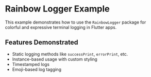 # Rainbow Logger Example

This example demonstrates how to use the `RainbowLogger` package for colorful and expressive terminal logging in Flutter apps.

## Features Demonstrated

- Static logging methods like `successPrint`, `errorPrint`, etc.
- Instance-based usage with custom styling
- Timestamped logs
- Emoji-based log tagging
